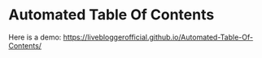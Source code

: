 # Automated Table Of Contents

Here is a demo: https://livebloggerofficial.github.io/Automated-Table-Of-Contents/

